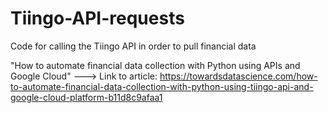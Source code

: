 # Tiingo-API-requests
Code for calling the Tiingo API in order to pull financial data 

"How to automate financial data collection with Python using APIs and Google Cloud" 
---> Link to article: https://towardsdatascience.com/how-to-automate-financial-data-collection-with-python-using-tiingo-api-and-google-cloud-platform-b11d8c9afaa1


